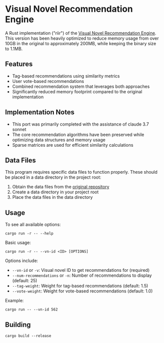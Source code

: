 # Visual Novel Recommendation Engine

A Rust implementation ("riir") of the [Visual Novel Recommendation Engine](https://github.com/JuicyStandoffishMan/VisualNovelRecommendationEngine). This version has been heavily optimized to reduce memory usage from over 10GB in the original to approximately 200MB, while keeping the binary size to 1.1MB.

## Features

- Tag-based recommendations using similarity metrics
- User vote-based recommendations
- Combined recommendation system that leverages both approaches
- Significantly reduced memory footprint compared to the original implementation

## Implementation Notes

- This port was primarily completed with the assistance of claude 3.7 sonnet
- The core recommendation algorithms have been preserved while optimizing data structures and memory usage
- Sparse matrices are used for efficient similarity calculations

## Data Files

This program requires specific data files to function properly. These should be placed in a data directory in the project root:

1. Obtain the data files from the [original repository](https://github.com/JuicyStandoffishMan/VisualNovelRecommendationEngine)
2. Create a data directory in your project root
3. Place the data files in the data directory

## Usage

To see all available options:

```
cargo run -r -- --help
```

Basic usage:

```
cargo run -r -- --vn-id <ID> [OPTIONS]
```

Options include:
- `--vn-id` or `-v`: Visual novel ID to get recommendations for (required)
- `--num-recommendations` or `-n`: Number of recommendations to display (default: 25)
- `--tag-weight`: Weight for tag-based recommendations (default: 1.5)
- `--vote-weight`: Weight for vote-based recommendations (default: 1.0)

Example:
```
cargo run -- --vn-id 562
```

## Building

```
cargo build --release
```
